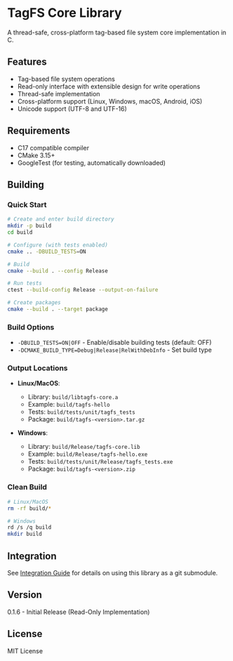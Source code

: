 # TagFS Core Library

A thread-safe, cross-platform tag-based file system core implementation in C.

## Features
- Tag-based file system operations
- Read-only interface with extensible design for write operations
- Thread-safe implementation
- Cross-platform support (Linux, Windows, macOS, Android, iOS)
- Unicode support (UTF-8 and UTF-16)

## Requirements
- C17 compatible compiler
- CMake 3.15+
- GoogleTest (for testing, automatically downloaded)

## Building

### Quick Start
```bash
# Create and enter build directory
mkdir -p build
cd build

# Configure (with tests enabled)
cmake .. -DBUILD_TESTS=ON

# Build
cmake --build . --config Release

# Run tests
ctest --build-config Release --output-on-failure

# Create packages
cmake --build . --target package
```

### Build Options
- `-DBUILD_TESTS=ON|OFF` - Enable/disable building tests (default: OFF)
- `-DCMAKE_BUILD_TYPE=Debug|Release|RelWithDebInfo` - Set build type

### Output Locations
- **Linux/MacOS**:
  - Library: `build/libtagfs-core.a`
  - Example: `build/tagfs-hello`
  - Tests: `build/tests/unit/tagfs_tests`
  - Package: `build/tagfs-<version>.tar.gz`

- **Windows**:
  - Library: `build/Release/tagfs-core.lib`
  - Example: `build/Release/tagfs-hello.exe`
  - Tests: `build/tests/unit/Release/tagfs_tests.exe`
  - Package: `build/tagfs-<version>.zip`

### Clean Build
```bash
# Linux/MacOS
rm -rf build/*

# Windows
rd /s /q build
mkdir build
```

## Integration
See [Integration Guide](docs/integration.md) for details on using this library as a git submodule.

## Version
0.1.6 - Initial Release (Read-Only Implementation)

## License
MIT License
